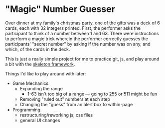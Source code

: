 # "Magic" Number Guesser

Over dinner at my family's christmas party, one of the gifts was a deck of 6 cards, each with 32 integers printed. First, the performer asks the participant to think of a number between 1 and 63. There were instructions to perform a magic trick wherein the performer correctly guesses the participants' "secret number" by asking if the number was on any, and which, of the cards in the deck. 

This is just a really simple project for me to practice git, js, and play around a bit with the [skeleton framework](http://getskeleton.com/).

Things I'd like to play around with later: 

- Game Mechanics
	- Expanding the range
		- 1-63 isn't too big of a range &mdash; going to 255 or 511 might be fun
	- Removing "ruled out" numbers at each step
	- Changing the "guess" from an alert box to within-page
- Programming
	- restructuring/reworking js, css files
	- general UI changes